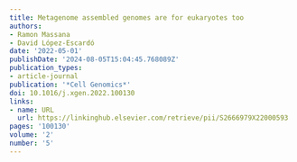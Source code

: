 ```yaml
---
title: Metagenome assembled genomes are for eukaryotes too
authors:
- Ramon Massana
- David López-Escardó
date: '2022-05-01'
publishDate: '2024-08-05T15:04:45.768089Z'
publication_types:
- article-journal
publication: '*Cell Genomics*'
doi: 10.1016/j.xgen.2022.100130
links:
- name: URL
  url: https://linkinghub.elsevier.com/retrieve/pii/S2666979X22000593
pages: '100130'
volume: '2'
number: '5'
---
```

